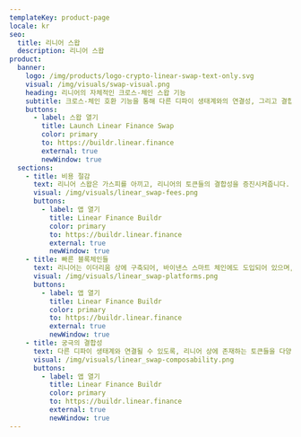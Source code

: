 ```yaml
---
templateKey: product-page
locale: kr
seo:
  title: 리니어 스왑
  description: 리니어 스왑
product:
  banner:
    logo: /img/products/logo-crypto-linear-swap-text-only.svg
    visual: /img/visuals/swap-visual.png
    heading: 리니어의 자체적인 크로스-체인 스왑 기능
    subtitle: 크로스-체인 호환 기능을 통해 다른 디파이 생태계와의 연결성, 그리고 결합성을 유지해줍니다.
    buttons:
      - label: 스왑 열기
        title: Launch Linear Finance Swap
        color: primary
        to: https://buildr.linear.finance
        external: true
        newWindow: true
  sections:
    - title: 비용 절감
      text: 리니어 스왑은 가스피를 아끼고, 리니어의 토큰들의 결합성을 증진시켜줍니다.
      visual: /img/visuals/linear_swap-fees.png
      buttons:
        - label: 앱 열기
          title: Linear Finance Buildr
          color: primary
          to: https://buildr.linear.finance
          external: true
          newWindow: true
    - title: 빠른 블록체인들
      text: 리니어는 이더리움 상에 구축되어, 바이낸스 스마트 체인에도 도입되어 있으며, 폴카닷 생태계에도 도입 예정입니다.
      visual: /img/visuals/linear_swap-platforms.png
      buttons:
        - label: 앱 열기
          title: Linear Finance Buildr
          color: primary
          to: https://buildr.linear.finance
          external: true
          newWindow: true
    - title: 궁극의 결합성
      text: 다른 디파이 생태계와 연결될 수 있도록, 리니어 상에 존재하는 토큰들을 다양한 블록체인 형식에 맞는 토큰으로 스왑해보세요.
      visual: /img/visuals/linear_swap-composability.png
      buttons:
        - label: 앱 열기
          title: Linear Finance Buildr
          color: primary
          to: https://buildr.linear.finance
          external: true
          newWindow: true
---
```

